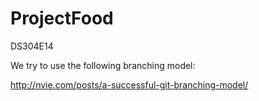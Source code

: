 ProjectFood
===========

DS304E14

We try to use the following branching model: 

http://nvie.com/posts/a-successful-git-branching-model/
